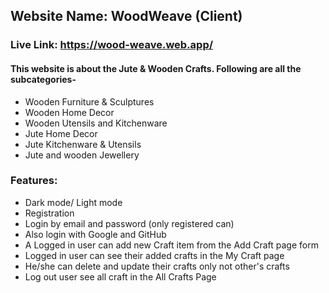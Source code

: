 ## Website Name: WoodWeave (Client)
### Live Link: https://wood-weave.web.app/
#### This website is about the Jute & Wooden Crafts. Following are all the subcategories-
+ Wooden Furniture & Sculptures
+ Wooden Home Decor
+ Wooden Utensils and Kitchenware
+ Jute Home Decor
+ Jute Kitchenware & Utensils
+ Jute and wooden Jewellery
### Features:
+ Dark mode/ Light mode
+ Registration
+ Login by email and password (only registered can)
+ Also login with Google and GitHub
+ A Logged in user can add new Craft item from the Add Craft page form
+ Logged in user can see their added crafts in the My Craft page
+ He/she can delete and update their crafts only not other's crafts
+ Log out user see all craft in the All Crafts Page
